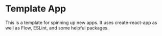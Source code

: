 # Template App

This is a template for spinning up new apps. It uses create-react-app as well as
Flow, ESLint, and some helpful packages.

